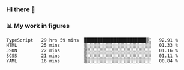 ### Hi there 👋

### 📊 My work in figures

<!--START_SECTION:waka-->
```text
TypeScript   29 hrs 59 mins  ███████████████████████▒░   92.91 % 
HTML         25 mins         ▒░░░░░░░░░░░░░░░░░░░░░░░░   01.33 % 
JSON         22 mins         ▒░░░░░░░░░░░░░░░░░░░░░░░░   01.16 % 
SCSS         21 mins         ▒░░░░░░░░░░░░░░░░░░░░░░░░   01.11 % 
YAML         16 mins         ▒░░░░░░░░░░░░░░░░░░░░░░░░   00.84 % 
```
<!--END_SECTION:waka-->

